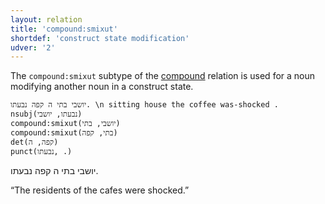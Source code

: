 ```yaml
---
layout: relation
title: 'compound:smixut'
shortdef: 'construct state modification'
udver: '2'
---
```


The `compound:smixut` subtype of the [compound]() relation is used for a noun modifying another
noun in a construct state.

~~~ sdparse
יושבי בתי ה קפה נבעתו. \n sitting house the coffee was-shocked .
nsubj(נבעתו, יושבי)
compound:smixut(יושבי, בתי)
compound:smixut(בתי, קפה)
det(קפה, ה)
punct(נבעתו, .)
~~~

יושבי בתי ה קפה נבעתו.

“The residents of the cafes were shocked.”
<!-- Interlanguage links updated Út 9. května 2023, 20:04:06 CEST -->
